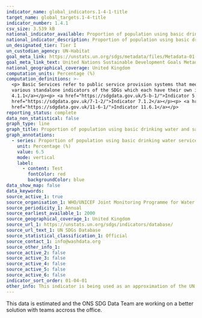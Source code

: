 ```yaml
---
indicator_name: global_indicators.1-4-1-title
target_name: global_targets.1-4-title
indicator_number: 1.4.1
csv_size: 3.539 kB
national_indicator_available: Proportion of population using basic drinking water and sanitation services
national_indicator_description: Proportion of population using basic drinking water and sanitation services
un_designated_tier: Tier I
un_custodian_agency: UN-Habitat
goal_meta_link: https://unstats.un.org/sdgs/metadata/files/Metadata-01-04-01.pdf
goal_meta_link_text: United Nations Sustainable Development Goals Metadata (PDF 4.0 MB)
national_geographical_coverage: United Kingdom
computation_units: Percentage (%)
computation_definitions: >-
  <p> Basic Services refer to public service provision systems that meet human basic needs including drinking water, sanitation, hygiene, energy, mobility, waste collection, health care, education and information technologies. This indicator is based on 9 components which are captured in
  various standalone indicators of the SDGs which each have their own indicator page. </p> <p> <a href="https://sdgdata.gov.uk/3-7-1/">Indicator 3.7.1</a></p><p> <a href="https://sdgdata.gov.uk/3-8-1/">Indicator 3.8.1</a></p><p> <a href="https://sdgdata.gov.uk/4-1-1/">Indicator
  4.1.1</a></p><p> <a href="https://sdgdata.gov.uk/5-b-1/">Indicator 5.b.1</a></p><p> <a href="https://sdgdata.gov.uk/6-2-1/">Indicator 6.2.1</a></p><p> <a href="https://sdgdata.gov.uk/6-1-1/">Indicator 6.1.1</a></p><p> <a href="https://sdgdata.gov.uk/7-1-1/">Indicator 7.1.1</a></p><p> <a
  href="https://sdgdata.gov.uk/7-1-2/">Indicator 7.1.2</a></p><p> <a href="https://sdgdata.gov.uk/9-1-1/">Indicator 9.1.1</a></p><p> <a href="https://sdgdata.gov.uk/9-c-1/">Indicator 9.c.1</a></p><p> <a href="https://sdgdata.gov.uk/11-2-1/">Indicator 11.2.1</a></p><p> <a
  href="https://sdgdata.gov.uk/11-6-1/">Indicator 11.6.1</a></p>
reporting_status: complete
data_non_statistical: false
graph_type: line
graph_title: Proportion of population using basic drinking water and sanitation services
graph_annotations:
  - series: Proportion of population using basic drinking water services
    unit: Percentage (%)
    value: 6.5
    mode: vertical
    label:
      - content: Test
        fontColor: red
        backgroundColor: blue
data_show_map: false
data_keywords:
source_active_1: true
source_organisation_1: WHO/UNICEF Joint Monitoring Programme for Water Supply, Sanitation and Hygiene (2021)
source_periodicity_1: Annual
source_earliest_available_1: 2000
source_geographical_coverage_1: United Kingdom
source_url_1: https://unstats.un.org/sdgs/indicators/database/
source_url_text_1: UN SDGs Database
source_statistical_classification_1: Official
source_contact_1: info@washdata.org
source_other_info_1:
source_active_2: false
source_active_3: false
source_active_4: false
source_active_5: false
source_active_6: false
indicator_sort_order: 01-04-01
other_info: This indicator is being used as an approximation of the UN SDG Indicator. Where possible, we will work to identify or develop UK data to meet the global indicator specification. 
---
```

This data is estimated and the ONS SDG Data Team are working on a better solution with teams accross the office.
